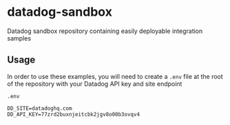 # datadog-sandbox
Datadog sandbox repository containing easily deployable integration samples

## Usage

In order to use these examples, you will need to create a `.env` file at the root of the 
repository with your Datadog API key and site endpoint

`.env`
```
DD_SITE=datadoghq.com
DD_API_KEY=77zrd2buxnjeitcbk2jgv8o00b3ovqv4
```
